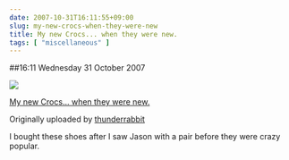 ```yaml
---
date: 2007-10-31T16:11:55+09:00
slug: my-new-crocs-when-they-were-new
title: My new Crocs... when they were new.
tags: [ "miscellaneous" ]
---
```


##16:11 Wednesday 31 October 2007

[![](http://farm3.static.flickr.com/2418/1807014033_4617d244f4.jpg)](http://www.flickr.com/photos/thunderrabbit/1807014033/)


[My new Crocs... when they were new.](http://www.flickr.com/photos/thunderrabbit/1807014033/)

Originally uploaded by [thunderrabbit](http://www.flickr.com/people/thunderrabbit/)



I bought these shoes after I saw Jason with a pair before they were crazy popular.
  

